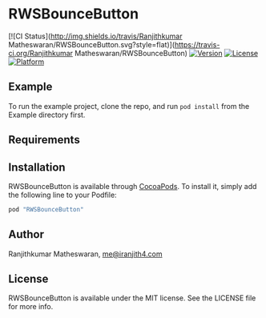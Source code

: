 # RWSBounceButton

[![CI Status](http://img.shields.io/travis/Ranjithkumar Matheswaran/RWSBounceButton.svg?style=flat)](https://travis-ci.org/Ranjithkumar Matheswaran/RWSBounceButton)
[![Version](https://img.shields.io/cocoapods/v/RWSBounceButton.svg?style=flat)](http://cocoapods.org/pods/RWSBounceButton)
[![License](https://img.shields.io/cocoapods/l/RWSBounceButton.svg?style=flat)](http://cocoapods.org/pods/RWSBounceButton)
[![Platform](https://img.shields.io/cocoapods/p/RWSBounceButton.svg?style=flat)](http://cocoapods.org/pods/RWSBounceButton)

## Example

To run the example project, clone the repo, and run `pod install` from the Example directory first.

## Requirements

## Installation

RWSBounceButton is available through [CocoaPods](http://cocoapods.org). To install
it, simply add the following line to your Podfile:

```ruby
pod "RWSBounceButton"
```

## Author

Ranjithkumar Matheswaran, me@iranjith4.com

## License

RWSBounceButton is available under the MIT license. See the LICENSE file for more info.
